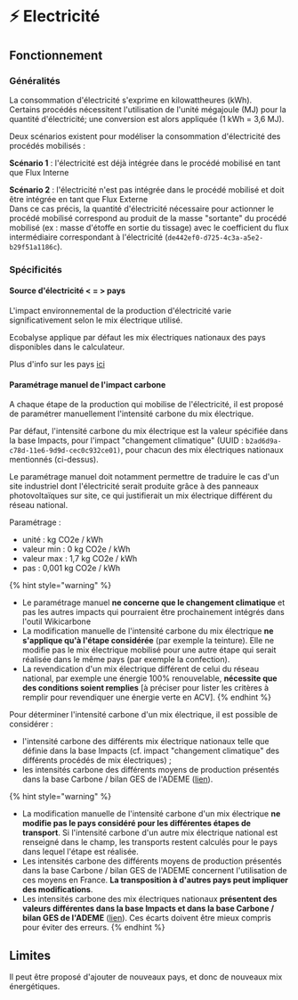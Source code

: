 # ⚡ Electricité

## Fonctionnement

### Généralités

La consommation d'électricité s'exprime en kilowattheures (kWh).\
Certains procédés nécessitent l'utilisation de l'unité mégajoule (MJ) pour la quantité d'électricité; une conversion est alors appliquée (1 kWh = 3,6 MJ).&#x20;

Deux scénarios existent pour modéliser la consommation d'électricité des procédés mobilisés :&#x20;

**Scénario 1** :  l'électricité est déjà intégrée dans le procédé mobilisé en tant que Flux Interne&#x20;

**Scénario 2** : l'électricité n'est pas intégrée dans le procédé mobilisé et doit être intégrée en tant que Flux Externe\
Dans ce cas précis, la quantité d'électricité nécessaire pour actionner le procédé mobilisé correspond au produit de la masse "sortante" du procédé mobilisé (ex : masse d'étoffe en sortie du tissage) avec le coefficient du flux intermédiaire correspondant à l'électricité (`de442ef0-d725-4c3a-a5e2-b29f51a1186c`).

### Spécificités

#### Source d'électricité < = >  pays&#x20;

L'impact environnemental de la production d'électricité varie significativement selon le mix électrique utilisé.

Ecobalyse applique par défaut les mix électriques nationaux des pays disponibles dans le calculateur.&#x20;

Plus d'info sur les pays [ici](ajout-dun-pays.md)

#### Paramétrage manuel de l'impact carbone

A chaque étape de la production qui mobilise de l'électricité, il est proposé de paramétrer manuellement l'intensité carbone du mix électrique.

Par défaut, l'intensité carbone du mix électrique est la valeur spécifiée dans la base Impacts, pour l'impact "changement climatique" (UUID : `b2ad6d9a-c78d-11e6-9d9d-cec0c932ce01)`, pour chacun des mix électriques nationaux mentionnés (ci-dessus).

Le paramétrage manuel doit notamment permettre de traduire le cas d'un site industriel dont l'électricité serait produite grâce à des panneaux photovoltaïques sur site, ce qui justifierait un mix électrique différent du réseau national.

Paramétrage :

* unité : kg CO2e / kWh
* valeur min : 0 kg CO2e / kWh
* valeur max : 1,7 kg CO2e / kWh
* pas : 0,001 kg CO2e / kWh

{% hint style="warning" %}
* Le paramétrage manuel **ne concerne que le changement climatique** et pas les autres impacts qui pourraient être prochainement intégrés dans l'outil Wikicarbone
* La modification manuelle de l'intensité carbone du mix électrique **ne s'applique qu'à l'étape considérée** (par exemple la teinture). Elle ne modifie pas le mix électrique mobilisé pour une autre étape qui serait réalisée dans le même pays (par exemple la confection).
* La revendication d'un mix électrique différent de celui du réseau national, par exemple une énergie 100% renouvelable, **nécessite que des conditions soient remplies** \[à préciser pour lister les critères à remplir pour revendiquer une énergie verte en ACV].
{% endhint %}

Pour déterminer l'intensité carbone d'un mix électrique, il est possible de considérer :

* l'intensité carbone des différents mix électrique nationaux telle que définie dans la base Impacts (cf. impact "changement climatique" des différents procédés de mix électriques) ;
* les intensités carbone des différents moyens de production présentés dans la base Carbone / bilan GES de l'ADEME ([lien](https://www.bilans-ges.ademe.fr/fr/basecarbone/donnees-consulter/choix-categorie/categorie/69)).

{% hint style="warning" %}
* La modification manuelle de l'intensité carbone d'un mix électrique **ne modifie pas le pays considéré pour les différentes étapes de transport**. Si l'intensité carbone d'un autre mix électrique national est renseigné dans le champ, les transports restent calculés pour le pays dans lequel l'étape est réalisée.
* Les intensités carbone des différents moyens de production présentés dans la base Carbone / bilan GES de l'ADEME concernent l'utilisation de ces moyens en France. **La transposition à d'autres pays peut impliquer des modifications**.
* Les intensités carbone des mix électriques nationaux **présentent des valeurs différentes dans la base Impacts et dans la base Carbone / bilan GES de l'ADEME** ([lien](https://www.bilans-ges.ademe.fr/fr/accueil/documentation-gene/index/page/Moyenne\_par\_pays)). Ces écarts doivent être mieux compris pour éviter des erreurs.
{% endhint %}

## Limites

Il peut être proposé d'ajouter de nouveaux pays, et donc de nouveaux mix énergétiques.
